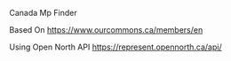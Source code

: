 Canada Mp Finder

Based On https://www.ourcommons.ca/members/en

Using Open North API
https://represent.opennorth.ca/api/
